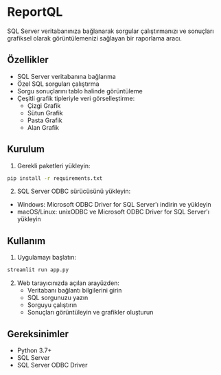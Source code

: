 # ReportQL

SQL Server veritabanınıza bağlanarak sorgular çalıştırmanızı ve sonuçları grafiksel olarak görüntülemenizi sağlayan bir raporlama aracı.

## Özellikler

- SQL Server veritabanına bağlanma
- Özel SQL sorguları çalıştırma
- Sorgu sonuçlarını tablo halinde görüntüleme
- Çeşitli grafik tipleriyle veri görselleştirme:
  - Çizgi Grafik
  - Sütun Grafik
  - Pasta Grafik
  - Alan Grafik

## Kurulum

1. Gerekli paketleri yükleyin:
```bash
pip install -r requirements.txt
```

2. SQL Server ODBC sürücüsünü yükleyin:
- Windows: Microsoft ODBC Driver for SQL Server'ı indirin ve yükleyin
- macOS/Linux: unixODBC ve Microsoft ODBC Driver for SQL Server'ı yükleyin

## Kullanım

1. Uygulamayı başlatın:
```bash
streamlit run app.py
```

2. Web tarayıcınızda açılan arayüzden:
   - Veritabanı bağlantı bilgilerini girin
   - SQL sorgunuzu yazın
   - Sorguyu çalıştırın
   - Sonuçları görüntüleyin ve grafikler oluşturun

## Gereksinimler

- Python 3.7+
- SQL Server
- SQL Server ODBC Driver

